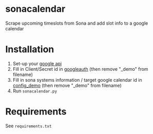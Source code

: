 # sonacalendar
Scrape upcoming timeslots from Sona and add slot info to a google calendar

# Installation
1. Set-up your [google api](https://developers.google.com/google-apps/calendar/quickstart/python)
2. Fill in Client/Secret id in [googleauth](googleauth_demo.json) (then remove "_demo" from filename)
3. Fill in sona systems information / target google calendar id in [config_demo](config_demo.yaml) (then remove "_demo" from filename)
4. Run `sonacalendar.py`

# Requirements
See `requirements.txt`
